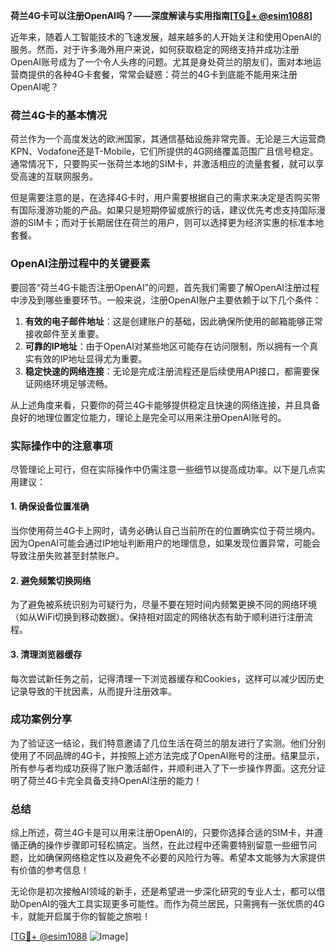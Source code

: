 **荷兰4G卡可以注册OpenAI吗？——深度解读与实用指南[[TG💪+ @esim1088](https://t.me/s/esim1088)]**

近年来，随着人工智能技术的飞速发展，越来越多的人开始关注和使用OpenAI的服务。然而，对于许多海外用户来说，如何获取稳定的网络支持并成功注册OpenAI账号成为了一个令人头疼的问题。尤其是身处荷兰的朋友们，面对本地运营商提供的各种4G卡套餐，常常会疑惑：荷兰的4G卡到底能不能用来注册OpenAI呢？

### 荷兰4G卡的基本情况

荷兰作为一个高度发达的欧洲国家，其通信基础设施非常完善。无论是三大运营商KPN、Vodafone还是T-Mobile，它们所提供的4G网络覆盖范围广且信号稳定。通常情况下，只要购买一张荷兰本地的SIM卡，并激活相应的流量套餐，就可以享受高速的互联网服务。

但是需要注意的是，在选择4G卡时，用户需要根据自己的需求来决定是否购买带有国际漫游功能的产品。如果只是短期停留或旅行的话，建议优先考虑支持国际漫游的SIM卡；而对于长期居住在荷兰的用户，则可以选择更为经济实惠的标准本地套餐。

### OpenAI注册过程中的关键要素

要回答“荷兰4G卡能否注册OpenAI”的问题，首先我们需要了解OpenAI注册过程中涉及到哪些重要环节。一般来说，注册OpenAI账户主要依赖于以下几个条件：

1. **有效的电子邮件地址**：这是创建账户的基础，因此确保所使用的邮箱能够正常接收邮件至关重要。
2. **可靠的IP地址**：由于OpenAI对某些地区可能存在访问限制，所以拥有一个真实有效的IP地址显得尤为重要。
3. **稳定快速的网络连接**：无论是完成注册流程还是后续使用API接口，都需要保证网络环境足够流畅。

从上述角度来看，只要你的荷兰4G卡能够提供稳定且快速的网络连接，并且具备良好的地理位置定位能力，理论上是完全可以用来注册OpenAI账号的。

### 实际操作中的注意事项

尽管理论上可行，但在实际操作中仍需注意一些细节以提高成功率。以下是几点实用建议：

#### 1. 确保设备位置准确
当你使用荷兰4G卡上网时，请务必确认自己当前所在的位置确实位于荷兰境内。因为OpenAI可能会通过IP地址判断用户的地理信息，如果发现位置异常，可能会导致注册失败甚至封禁账户。

#### 2. 避免频繁切换网络
为了避免被系统识别为可疑行为，尽量不要在短时间内频繁更换不同的网络环境（如从WiFi切换到移动数据）。保持相对固定的网络状态有助于顺利进行注册流程。

#### 3. 清理浏览器缓存
每次尝试新任务之前，记得清理一下浏览器缓存和Cookies，这样可以减少因历史记录导致的干扰因素，从而提升注册效率。

### 成功案例分享

为了验证这一结论，我们特意邀请了几位生活在荷兰的朋友进行了实测。他们分别使用了不同品牌的4G卡，并按照上述方法完成了OpenAI账号的注册。结果显示，所有参与者均成功获得了账户激活邮件，并顺利进入了下一步操作界面。这充分证明了荷兰4G卡完全具备支持OpenAI注册的能力！

### 总结

综上所述，荷兰4G卡是可以用来注册OpenAI的，只要你选择合适的SIM卡，并遵循正确的操作步骤即可轻松搞定。当然，在此过程中还需要特别留意一些细节问题，比如确保网络稳定性以及避免不必要的风险行为等。希望本文能够为大家提供有价值的参考信息！

无论你是初次接触AI领域的新手，还是希望进一步深化研究的专业人士，都可以借助OpenAI的强大工具实现更多可能性。而作为荷兰居民，只需拥有一张优质的4G卡，就能开启属于你的智能之旅啦！

[[TG💪+ @esim1088](https://t.me/s/esim1088) ![Image](https://i.postimg.cc/4NQfJmqS/Snipaste-2025-05-13-00-14-12.png)]